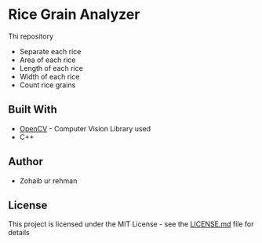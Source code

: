 # Rice Grain Analyzer
Thi repository 
* Separate each rice
* Area of each rice
* Length of each rice
* Width of each rice
* Count rice grains


## Built With

* [OpenCV](https://opencv.org/) - Computer Vision Library used
* C++


## Author

* Zohaib ur rehman 


## License

This project is licensed under the MIT License - see the [LICENSE.md](LICENSE.md) file for details

